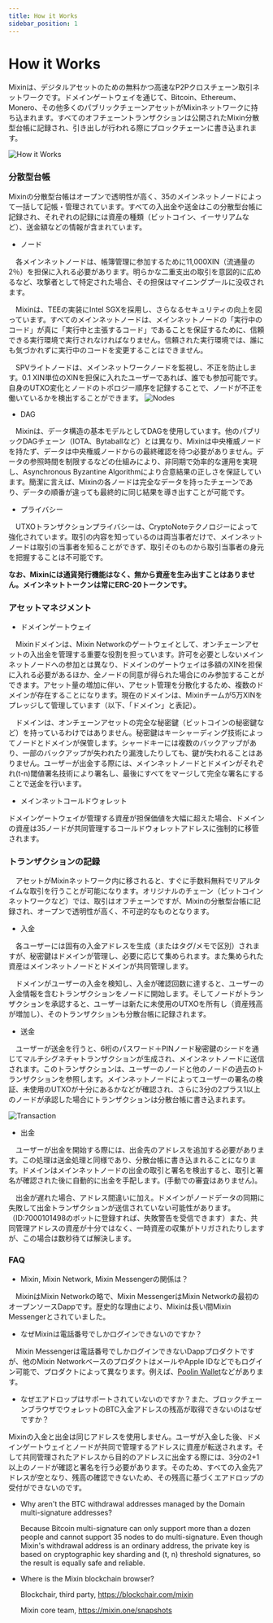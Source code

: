 ```yaml
---
title: How it Works
sidebar_position: 1
---
```


# How it Works

Mixinは、デジタルアセットのための無料かつ高速なP2Pクロスチェーン取引ネットワークです。ドメインゲートウェイを通じて、Bitcoin、Ethereum、Monero、その他多くのパブリックチェーンアセットがMixinネットワークに持ち込まれます。すべてのオフチェーントランザクションは公開されたMixin分散型台帳に記録され、引き出しが行われる際にブロックチェーンに書き込まれます。


![How it Works](./how-it-works.svg)

### 分散型台帳

Mixinの分散型台帳はオープンで透明性が高く、35のメインネットノードによって一括して記帳・管理されています。すべての入出金や送金はこの分散型台帳に記録され、それぞれの記録には資産の種類（ビットコイン、イーサリアムなど）、送金額などの情報が含まれています。

- ノード
 
　各メインネットノードは、帳簿管理に参加するために11,000XIN（流通量の2％）を担保に入れる必要があります。明らかな二重支出の取引を意図的に広めるなど、攻撃者として特定された場合、その担保はマイニングプールに没収されます。

　Mixinは、TEEの実装にIntel SGXを採用し、さらなるセキュリティの向上を図っています。すべてのメインネットノードは、メインネットノードの「実行中のコード」が真に「実行中と主張するコード」であることを保証するために、信頼できる実行環境で実行されなければなりません。信頼された実行環境では、誰にも気づかれずに実行中のコードを変更することはできません。

　SPVライトノードは、メインネットワークノードを監視し、不正を防止します。0.1 XIN単位のXINを担保に入れたユーザーであれば、誰でも参加可能です。自身のUTXO変化とノードのトポロジー順序を記録することで、ノードが不正を働いているかを検出することができます。
  ![Nodes](./how-it-works-nodes.svg)

- DAG

　Mixinは、データ構造の基本モデルとしてDAGを使用しています。他のパブリックDAGチェーン（IOTA、Bytaballなど）とは異なり、Mixinは中央権威ノードを持たず、データは中央権威ノードからの最終確認を待つ必要がありません。データの参照時間を制限するなどの仕組みにより、非同期で効率的な運用を実現し、Asynchronous Byzantine Algorithmにより合意結果の正しさを保証しています。簡潔に言えば、Mixinの各ノードは完全なデータを持ったチェーンであり、データの順番が違っても最終的に同じ結果を導き出すことが可能です。
 
- プライバシー

　UTXOトランザクションプライバシーは、CryptoNoteテクノロジーによって強化されています。取引の内容を知っているのは両当事者だけで、メインネットノードは取引の当事者を知ることができず、取引そのものから取引当事者の身元を把握することは不可能です。

  **なお、Mixinには通貨発行機能はなく、無から資産を生み出すことはありません。メインネットトークンは常にERC-20トークンです。**

### アセットマネジメント

- ドメインゲートウェイ

　Mixinドメインは、Mixin Networkのゲートウェイとして、オンチェーンアセットの入出金を管理する重要な役割を担っています。許可を必要としないメインネットノードへの参加とは異なり、ドメインのゲートウェイは多額のXINを担保に入れる必要があるほか、全ノードの同意が得られた場合にのみ参加することができます。アセット量の増加に伴い、アセット管理を分散化するため、複数のドメインが存在することになります。現在のドメインは、Mixinチームが5万XINをプレッジして管理しています（以下、「ドメイン」と表記）。

　ドメインは、オンチェーンアセットの完全な秘密鍵（ビットコインの秘密鍵など）を持っているわけではありません。秘密鍵はキーシャーディング技術によってノードとドメインが保管します。シャードキーには複数のバックアップがあり、一部のバックアップが失われたり漏洩したりしても、鍵が失われることはありません。ユーザーが出金する際には、メインネットノードとドメインがそれぞれ(t-n)閾値署名技術により署名し、最後にすべてをマージして完全な署名にすることで送金を行います。

- メインネットコールドウォレット

ドメインゲートウェイが管理する資産が担保価値を大幅に超えた場合、ドメインの資産は35ノードが共同管理するコールドウォレットアドレスに強制的に移管されます。


### トランザクションの記録

　アセットがMixinネットワーク内に移されると、すぐに手数料無料でリアルタイムな取引を行うことが可能になります。オリジナルのチェーン（ビットコインネットワークなど）では、取引はオフチェーンですが、Mixinの分散型台帳に記録され、オープンで透明性が高く、不可逆的なものとなります。

- 入金

　各ユーザーには固有の入金アドレスを生成（またはタグ/メモで区別）されますが、秘密鍵はドメインが管理し、必要に応じて集められます。また集められた資産はメインネットノードとドメインが共同管理します。

　ドメインがユーザーの入金を検知し、入金が確認回数に達すると、ユーザーの入金情報を含むトランザクションをノードに開始します。そしてノードがトランザクションを承認すると、ユーザーは新たに未使用のUTXOを所有し（資産残高が増加し）、そのトランザクションも分散台帳に記録されます。

- 送金

　ユーザーが送金を行うと、6桁のパスワード＋PINノード秘密鍵のシードを通じてマルチシグネチャトランザクションが生成され、メインネットノードに送信されます。このトランザクションは、ユーザーのノードと他のノードの過去のトランザクションを参照します。メインネットノードによってユーザーの署名の検証、未使用のUTXOが十分にあるかなどが確認され、さらに3分の2プラス1以上のノードが承認した場合にトランザクションは分散台帳に書き込まれます。

  ![Transaction](./full-node-transaction.png)

- 出金

　ユーザーが出金を開始する際には、出金先のアドレスを追加する必要があります。この処理は送金処理と同様であり、分散台帳に書き込まれることになります。ドメインはメインネットノードの出金の取引と署名を検出すると、取引と署名が確認された後に自動的に出金を手配します。(手動での審査はありません)。

　出金が遅れた場合、アドレス間違いに加え。ドメインがノードデータの同期に失敗して出金トランザクションが送信されていない可能性があります。（ID:7000101498のボットに登録すれば、失敗警告を受信できます）また、共同管理アドレスの資産が十分ではなく、一時資産の収集がトリガされたりしますが、この場合は数秒待てば解決します。

### FAQ

- Mixin, Mixin Network, Mixin Messengerの関係は？
  
　MixinはMixin Networkの略で、Mixin MessengerはMixin Networkの最初のオープンソースDappです。歴史的な理由により、Mixinは長い間Mixin Messengerとされていました。

- なぜMixinは電話番号でしかログインできないのですか？

　Mixin Messengerは電話番号でしかログインできないDappプロダクトですが、他のMixin NetworkベースのプロダクトはメールやApple IDなどでもログイン可能で、プロダクトによって異なります。例えば、[Poolin Wallet](http://poolin.fi)などがあります。

- なぜエアドロップはサポートされていないのですか？また、ブロックチェーンブラウザでウォレットのBTC入金アドレスの残高が取得できないのはなぜですか？

Mixinの入金と出金は同じアドレスを使用しません。ユーザが入金した後、ドメインゲートウェイとノードが共同で管理するアドレスに資産が転送されます。そして共同管理されたアドレスから目的のアドレスに出金する際には、3分の2+1以上のノードが確認と署名を行う必要があります。そのため、すべての入金先アドレスが空となり、残高の確認できないため、その残高に基づくエアドロップの受付ができないのです。
  
- Why aren't the BTC withdrawal addresses managed by the Domain multi-signature addresses?

  Because Bitcoin multi-signature can only support more than a dozen people and cannot support 35 nodes to do multi-signature. Even though Mixin's withdrawal address is an ordinary address, the private key is based on cryptographic key sharding and (t, n) threshold signatures, so the result is equally safe and reliable.

- Where is the Mixin blockchain browser?

  Blockchair, third party, https://blockchair.com/mixin

  Mixin core team, https://mixin.one/snapshots
